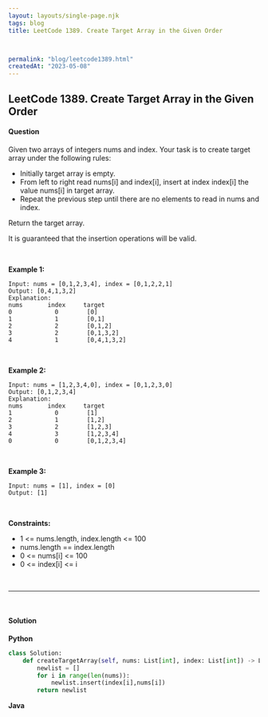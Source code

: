 ```yaml
---
layout: layouts/single-page.njk
tags: blog
title: LeetCode 1389. Create Target Array in the Given Order



permalink: "blog/leetcode1389.html"
createdAt: "2023-05-08"
---
```


## LeetCode 1389. Create Target Array in the Given Order






#### Question
Given two arrays of integers nums and index. Your task is to create target array under the following rules:

* Initially target array is empty.
* From left to right read nums[i] and index[i], insert at index index[i] the value nums[i] in target array.
* Repeat the previous step until there are no elements to read in nums and index.

Return the target array.

It is guaranteed that the insertion operations will be valid.

<p>&nbsp;</p>

**Example 1:**

    Input: nums = [0,1,2,3,4], index = [0,1,2,2,1]
    Output: [0,4,1,3,2]
    Explanation:
    nums       index     target
    0            0        [0]
    1            1        [0,1]
    2            2        [0,1,2]
    3            2        [0,1,3,2]
    4            1        [0,4,1,3,2]

<p>&nbsp;</p>

**Example 2:**

    Input: nums = [1,2,3,4,0], index = [0,1,2,3,0]
    Output: [0,1,2,3,4]
    Explanation:
    nums       index     target
    1            0        [1]
    2            1        [1,2]
    3            2        [1,2,3]
    4            3        [1,2,3,4]
    0            0        [0,1,2,3,4]

<p>&nbsp;</p>

**Example 3:**

    Input: nums = [1], index = [0]
    Output: [1]

<p>&nbsp;</p>


**Constraints:**


* 1 <= nums.length, index.length <= 100
* nums.length == index.length
* 0 <= nums[i] <= 100
* 0 <= index[i] <= i




<p>&nbsp;</p>

---

<p>&nbsp;</p>  

#### Solution
**Python**
```Python
class Solution:
    def createTargetArray(self, nums: List[int], index: List[int]) -> List[int]:
        newlist = []
        for i in range(len(nums)):
            newlist.insert(index[i],nums[i])
        return newlist
```

**Java**